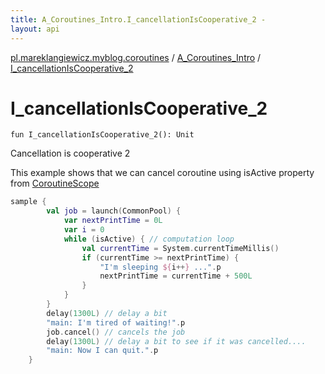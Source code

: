 ```yaml
---
title: A_Coroutines_Intro.I_cancellationIsCooperative_2 - 
layout: api
---
```


<div class='api-docs-breadcrumbs'><a href="../index.html">pl.mareklangiewicz.myblog.coroutines</a> / <a href="index.html">A_Coroutines_Intro</a> / <a href=".">I_cancellationIsCooperative_2</a></div>

# I_cancellationIsCooperative_2

<div class="signature"><code><span class="keyword">fun </span><span class="identifier">I_cancellationIsCooperative_2</span><span class="symbol">(</span><span class="symbol">)</span><span class="symbol">: </span><span class="identifier">Unit</span></code></div>

Cancellation is cooperative 2

This example shows that we can cancel coroutine using isActive property from <a href="#">CoroutineScope</a>

``` kotlin
sample {
        val job = launch(CommonPool) {
            var nextPrintTime = 0L
            var i = 0
            while (isActive) { // computation loop
                val currentTime = System.currentTimeMillis()
                if (currentTime >= nextPrintTime) {
                    "I'm sleeping ${i++} ...".p
                    nextPrintTime = currentTime + 500L
                }
            }
        }
        delay(1300L) // delay a bit
        "main: I'm tired of waiting!".p
        job.cancel() // cancels the job
        delay(1300L) // delay a bit to see if it was cancelled....
        "main: Now I can quit.".p
    }
```

